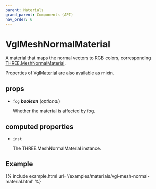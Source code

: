 ```yaml
---
parent: Materials
grand_parent: Components (API)
nav_order: 6
---
```

# VglMeshNormalMaterial

A material that maps the normal vectors to RGB colors,
corresponding [THREE.MeshNormalMaterial](https://threejs.org/docs/index.html#api/materials/MeshNormalMaterial).

Properties of [VglMaterial](vgl-material) are also available as mixin. 

## props 

- `fog` ***boolean*** (*optional*) 

  Whether the material is affected by fog. 

## computed properties 

- `inst` 

  The THREE.MeshNormalMaterial instance. 


## Example

{% include example.html url='/examples/materials/vgl-mesh-normal-material.html' %}

